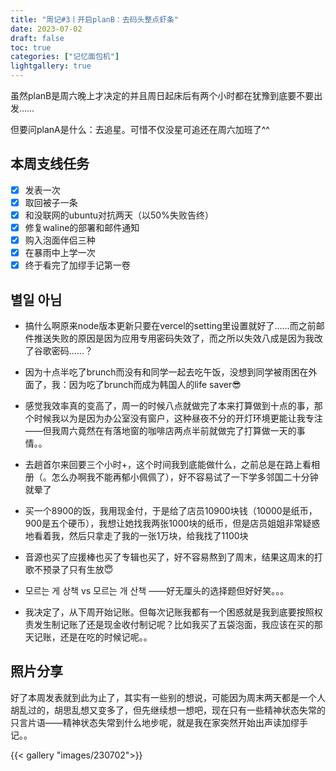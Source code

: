 ```yaml
---
title: "周记#3丨开启planB：去码头整点虾条"
date: 2023-07-02
draft: false
toc: true
categories: ["记忆面包机"]
lightgallery: true
---
```


虽然planB是周六晚上才决定的并且周日起床后有两个小时都在犹豫到底要不要出发……

但要问planA是什么：去追星。可惜不仅没星可追还在周六加班了^^

## 本周支线任务

- [x] 发表一次
- [x] 取回被子一条
- [x] 和没联网的ubuntu对抗两天（以50%失败告终）
- [x] 修复waline的部署和邮件通知
- [x] 购入泡面伴侣三种
- [x] 在暴雨中上学一次
- [x] 终于看完了加缪手记第一卷

## 별일 아님

- 搞什么啊原来node版本更新只要在vercel的setting里设置就好了……而之前邮件推送失败的原因是因为应用专用密码失效了，而之所以失效八成是因为我改了谷歌密码……？

- 因为十点半吃了brunch而没有和同学一起去吃午饭，没想到同学被雨困在外面了，我：因为吃了brunch而成为韩国人的life saver😎

- 感觉我效率真的变高了，周一的时候八点就做完了本来打算做到十点的事，那个时候我以为是因为办公室没有窗户，这种昼夜不分的开灯环境更能让我专注——但我周六竟然在有落地窗的咖啡店两点半前就做完了打算做一天的事情。。

- 去趟首尔来回要三个小时+，这个时间我到底能做什么，之前总是在路上看相册（。怎么办啊我不能再郁小佩佩了），好不容易试了一下学多邻国二十分钟就晕了

- 买一个8900的饭，我用现金付，于是给了店员10900块钱（10000是纸币，900是五个硬币），我想让她找我两张1000块的纸币，但是店员姐姐非常疑惑地看着我，然后只拿走了我的一张1万块，给我找了1100块

- 音源也买了应援棒也买了专辑也买了，好不容易熬到了周末，结果这周末的打歌不预录了只有生放😇

- 모르는 게 상책 vs 모르는 개 산책 ——好无厘头的选择题但好好笑。。。

- 我决定了，从下周开始记账。但每次记账我都有一个困惑就是我到底要按照权责发生制记账了还是现金收付制记呢？比如我买了五袋泡面，我应该在买的那天记账，还是在吃的时候记呢。。

## 照片分享

好了本周发表就到此为止了，其实有一些别的想说，可能因为周末两天都是一个人胡乱过的，胡思乱想又变多了，但先继续想一想吧，现在只有一些精神状态失常的只言片语——精神状态失常到什么地步呢，就是我在家突然开始出声读加缪手记。。

{{< gallery "images/230702">}}
